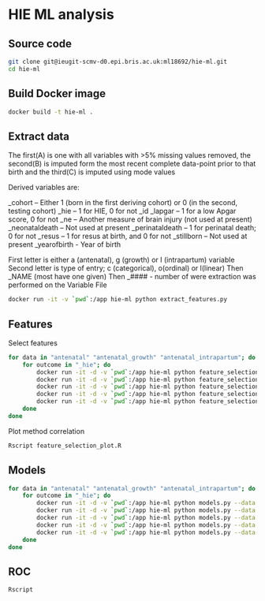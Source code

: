 # HIE ML analysis

## Source code

```sh
git clone git@ieugit-scmv-d0.epi.bris.ac.uk:ml18692/hie-ml.git
cd hie-ml
```

## Build Docker image

```sh
docker build -t hie-ml .
```

## Extract data

The first(A) is one with all variables with >5% missing values removed, the second(B) is imputed form the most recent complete data-point prior to that birth and the third(C) is imputed using mode values

Derived variables are:

_cohort – Either 1 (born in the first deriving cohort) or 0 (in the second, testing cohort)
_hie – 1 for HIE, 0 for not
_id
_lapgar – 1 for a low Apgar score, 0 for not
_ne – Another measure of brain injury (not used at present)
_neonataldeath – Not used at present
_perinataldeath – 1 for perinatal death; 0 for not
_resus – 1 for resus at birth, and 0 for not
_stillborn – Not used at present
_yearofbirth -  Year of birth

First letter is either a (antenatal), g (growth) or I (intrapartum) variable
Second letter is type of entry; c (categorical), o(ordinal) or l(linear)
Then _NAME (most have one given)
Then _#### - number of were extraction was performed on the Variable File


```sh
docker run -it -v `pwd`:/app hie-ml python extract_features.py
```

## Features

Select features

```sh
for data in "antenatal" "antenatal_growth" "antenatal_intrapartum"; do
    for outcome in "_hie"; do
        docker run -it -d -v `pwd`:/app hie-ml python feature_selection.py --data "$data" --outcome "$outcome" --model "RFE"
        docker run -it -d -v `pwd`:/app hie-ml python feature_selection.py --data "$data" --outcome "$outcome" --model "ElasticNet"
        docker run -it -d -v `pwd`:/app hie-ml python feature_selection.py --data "$data" --outcome "$outcome" --model "Lasso"
        docker run -it -d -v `pwd`:/app hie-ml python feature_selection.py --data "$data" --outcome "$outcome" --model "SVC"
        docker run -it -d -v `pwd`:/app hie-ml python feature_selection.py --data "$data" --outcome "$outcome" --model "Tree"
    done
done
```

Plot method correlation

```sh
Rscript feature_selection_plot.R
```

## Models

```sh
for data in "antenatal" "antenatal_growth" "antenatal_intrapartum"; do
    for outcome in "_hie"; do
        docker run -it -d -v `pwd`:/app hie-ml python models.py --data "$data" --outcome "$outcome" --model "RFE"
        docker run -it -d -v `pwd`:/app hie-ml python models.py --data "$data" --outcome "$outcome" --model "ElasticNet"
        docker run -it -d -v `pwd`:/app hie-ml python models.py --data "$data" --outcome "$outcome" --model "Lasso"
        docker run -it -d -v `pwd`:/app hie-ml python models.py --data "$data" --outcome "$outcome" --model "SVC"
        docker run -it -d -v `pwd`:/app hie-ml python models.py --data "$data" --outcome "$outcome" --model "Tree"
    done
done
```

## ROC

```sh
Rscript
```